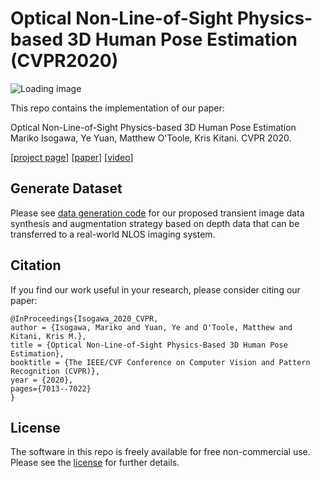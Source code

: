 # Optical Non-Line-of-Sight Physics-based 3D Human Pose Estimation (CVPR2020)

![Loading image](teaser.png "teaser")

This repo contains the implementation of our paper:

Optical Non-Line-of-Sight Physics-based 3D Human Pose Estimation
Mariko Isogawa, Ye Yuan, Matthew O'Toole, Kris Kitani. CVPR 2020.

[[project page](https://marikoisogawa.github.io/project/nlos_pose.html)] [[paper](http://openaccess.thecvf.com/content_CVPR_2020/html/Isogawa_Optical_Non-Line-of-Sight_Physics-Based_3D_Human_Pose_Estimation_CVPR_2020_paper.html)] [[video](https://www.youtube.com/watch?v=4HFulrdmLE8)]


## Generate Dataset
Please see [data generation code](https://github.com/marikoisogawa/OpticalNLOSPose/tree/master/data_generation) for our proposed transient image data synthesis and augmentation strategy based on depth data that can be transferred to a real-world NLOS imaging system.


## Citation
If you find our work useful in your research, please consider citing our paper:
```
@InProceedings{Isogawa_2020_CVPR,
author = {Isogawa, Mariko and Yuan, Ye and O'Toole, Matthew and Kitani, Kris M.},
title = {Optical Non-Line-of-Sight Physics-Based 3D Human Pose Estimation},
booktitle = {The IEEE/CVF Conference on Computer Vision and Pattern Recognition (CVPR)},
year = {2020},
pages={7013--7022}
}
```

## License
The software in this repo is freely available for free non-commercial use. Please see the [license](https://github.com/marikoisogawa/OpticalNLOSPose/blob/master/LICENSE) for further details.